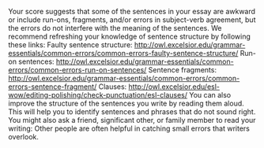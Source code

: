 Your score suggests that some of the sentences in your essay are awkward or include run-ons, fragments, and/or errors in subject-verb agreement, but the errors do not interfere with the meaning of the sentences. We recommend refreshing your knowledge of sentence structure by following these links:
Faulty sentence structure: http://owl.excelsior.edu/grammar-essentials/common-errors/common-errors-faulty-sentence-structure/
Run-on sentences: http://owl.excelsior.edu/grammar-essentials/common-errors/common-errors-run-on-sentences/
Sentence fragments: http://owl.excelsior.edu/grammar-essentials/common-errors/common-errors-sentence-fragment/
Clauses: http://owl.excelsior.edu/esl-wow/editing-polishing/check-punctuation/esl-clauses/ 
You can also improve the structure of the sentences you write by reading them aloud. This will help you to identify sentences and phrases that do not sound right. You might also ask a friend, significant other, or family member to read your writing: Other people are often helpful in catching small errors that writers overlook.
